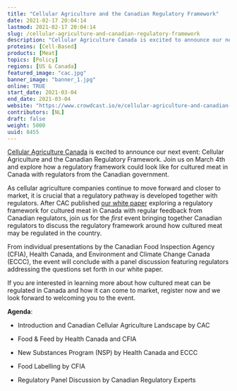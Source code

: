 ```yaml
---
title: "Cellular Agriculture and the Canadian Regulatory Framework"
date: 2021-02-17 20:04:14
lastmod: 2021-02-17 20:04:14
slug: /cellular-agriculture-and-canadian-regulatory-framework
description: "Cellular Agriculture Canada is excited to announce our next event: Cellular Agriculture and the Canadian Regulatory Framework. Join us on March 4th and explore how a regulatory framework could look like for cultured meat in Canada with regulators from the Canadian government."
proteins: [Cell-Based]
products: [Meat]
topics: [Policy]
regions: [US & Canada]
featured_image: "cac.jpg"
banner_image: "banner_1.jpg"
online: TRUE
start_date: 2021-03-04
end_date: 2021-03-04
website: "https://www.crowdcast.io/e/cellular-agriculture-and-canadian-regulatory-framework/register"
contributors: [NL]
draft: false
weight: 5000
uuid: 8455
---
```

<p dir="ltr"><a href="http://www.cellag.ca/">Cellular Agriculture Canada</a> is excited to announce our next event: Cellular Agriculture and the Canadian Regulatory Framework. Join us on March 4th and explore how a regulatory framework could look like for cultured meat in Canada with regulators from the Canadian government.</p>
<p dir="ltr">As cellular agriculture companies continue to move forward and closer to market, it is crucial that a regulatory pathway is developed together with regulators. After CAC published <a href="https://www.cellag.ca/regulatory-white-paper">our white paper</a> exploring a regulatory framework for cultured meat in Canada with regular feedback from Canadian regulators, join us for the <em>first</em> event bringing together Canadian regulators to discuss the regulatory framework around how cultured meat may be regulated in the country.</p>
<p dir="ltr">From individual presentations by the Canadian Food Inspection Agency (CFIA), Health Canada, and Environment and Climate Change Canada (ECCC), the event will conclude with a panel discussion featuring regulators addressing the questions set forth in our white paper. </p>
<p dir="ltr">If you are interested in learning more about how cultured meat can be regulated in Canada and how it can come to market, register now and we look forward to welcoming you to the event.</p>
<p dir="ltr"><strong>Agenda</strong>:</p>
<ul>
<li dir="ltr">
<p dir="ltr">Introduction and Canadian Cellular Agriculture Landscape by CAC</p>
</li>
<li dir="ltr">
<p dir="ltr">Food & Feed by Health Canada and CFIA</p>
</li>
<li dir="ltr">
<p dir="ltr">New Substances Program (NSP) by Health Canada and ECCC</p>
</li>
<li dir="ltr">
<p dir="ltr">Food Labelling by CFIA</p>
</li>
<li dir="ltr">
<p dir="ltr">Regulatory Panel Discussion by Canadian Regulatory Experts</p>
</li>
</ul>
